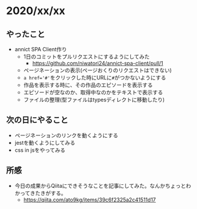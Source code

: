 # 2020/xx/xx
## やったこと
* annict SPA Client作り
  * 1日のコミットをプルリクエストにするようにしてみた
    * https://github.com/niwatori24/annict-spa-client/pull/1
  * ページネーションの表示(ページおくりのリクエストはできない)
  * `a href='#'`をクリックした時にURLに`#`がつかないようにする
  * 作品を表示する時に、その作品のエピソードを表示する
  * エピソードが空なのか、取得中なのかをテキストで表示する
  * ファイルの整理(型ファイルはtypesディレクトに移動したり)

## 次の日にやること
* ページネーションのリンクを動くようにする
* jestを動くようにしてみる
* css in jsをやってみる

## 所感
* 今日の成果からQiitaにできそうなことを記事にしてみた。なんかちょっとわかってきたきがする。
  * https://qiita.com/ato9kg/items/39c6f2325a2c41511d17
